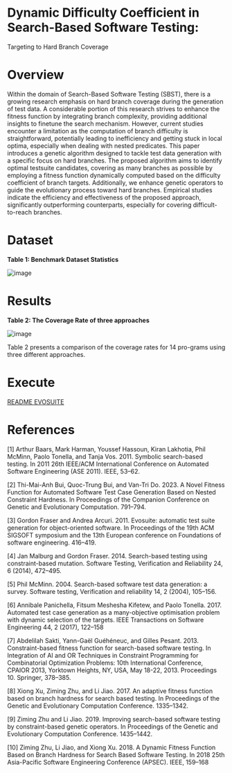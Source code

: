 # Dynamic Difficulty Coefficient in Search-Based Software Testing:
  Targeting to Hard Branch Coverage
# Overview 
Within the domain of Search-Based Software Testing (SBST), there
is a growing research emphasis on hard branch coverage during
the generation of test data. A considerable portion of this research
strives to enhance the fitness function by integrating branch complexity, providing additional insights to finetune the search mechanism. However, current studies encounter a limitation as the computation of branch difficulty is straightforward, potentially leading
to inefficiency and getting stuck in local optima, especially when
dealing with nested predicates. This paper introduces a genetic algorithm designed to tackle test data generation with a specific focus
on hard branches. The proposed algorithm aims to identify optimal
testsuite candidates, covering as many branches as possible by
employing a fitness function dynamically computed based on the
difficulty coefficient of branch targets. Additionally, we enhance
genetic operators to guide the evolutionary process toward hard
branches. Empirical studies indicate the efficiency and effectiveness
of the proposed approach, significantly outperforming counterparts,
especially for covering difficult-to-reach branches.
# Dataset
  **Table 1: Benchmark Dataset Statistics**


![image](https://github.com/LeMINhVux/GECCO_2024_Constraint_Based_Software_Test_Generation/assets/91714533/8b876e49-640a-41e9-ad26-6bde91c9acf5)

#  Results
  **Table 2: The Coverage Rate of three approaches**

![image](https://github.com/LeMINhVux/GECCO_2024_Constraint_Based_Software_Test_Generation/assets/91714533/48662006-ebf8-4490-b969-eacba16f6449)

Table 2 presents a comparison of the coverage rates for 14 pro-grams using three different approaches.
# Execute
[README EVOSUITE](https://github.com/LeMINhVux/GECCO_2024_Constraint_Based_Software_Test_Generation/blob/main/Program/README.md)
# References
[1] Arthur Baars, Mark Harman, Youssef Hassoun, Kiran Lakhotia, Phil McMinn,
Paolo Tonella, and Tanja Vos. 2011. Symbolic search-based testing. In 2011 26th
IEEE/ACM International Conference on Automated Software Engineering (ASE 2011).
IEEE, 53–62.

[2] Thi-Mai-Anh Bui, Quoc-Trung Bui, and Van-Tri Do. 2023. A Novel Fitness Function for Automated Software Test Case Generation Based on Nested Constraint
Hardness. In Proceedings of the Companion Conference on Genetic and Evolutionary
Computation. 791–794.

[3] Gordon Fraser and Andrea Arcuri. 2011. Evosuite: automatic test suite generation
for object-oriented software. In Proceedings of the 19th ACM SIGSOFT symposium
and the 13th European conference on Foundations of software engineering. 416–419.

[4] Jan Malburg and Gordon Fraser. 2014. Search-based testing using constraint-based
mutation. Software Testing, Verification and Reliability 24, 6 (2014), 472–495.

[5] Phil McMinn. 2004. Search-based software test data generation: a survey. Software
testing, Verification and reliability 14, 2 (2004), 105–156.

[6] Annibale Panichella, Fitsum Meshesha Kifetew, and Paolo Tonella. 2017. Automated test case generation as a many-objective optimisation problem with
dynamic selection of the targets. IEEE Transactions on Software Engineering 44, 2
(2017), 122–158

[7] Abdelilah Sakti, Yann-Gaël Guéhéneuc, and Gilles Pesant. 2013. Constraint-based
fitness function for search-based software testing. In Integration of AI and OR
Techniques in Constraint Programming for Combinatorial Optimization Problems:
10th International Conference, CPAIOR 2013, Yorktown Heights, NY, USA, May
18-22, 2013. Proceedings 10. Springer, 378–385.

[8] Xiong Xu, Ziming Zhu, and Li Jiao. 2017. An adaptive fitness function based
on branch hardness for search based testing. In Proceedings of the Genetic and
Evolutionary Computation Conference. 1335–1342.

[9] Ziming Zhu and Li Jiao. 2019. Improving search-based software testing by
constraint-based genetic operators. In Proceedings of the Genetic and Evolutionary
Computation Conference. 1435–1442.

[10] Ziming Zhu, Li Jiao, and Xiong Xu. 2018. A Dynamic Fitness Function Based on
Branch Hardness for Search Based Software Testing. In 2018 25th Asia-Pacific
Software Engineering Conference (APSEC). IEEE, 159–168








